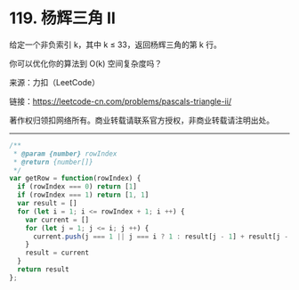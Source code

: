 # 119. 杨辉三角 II

给定一个非负索引 k，其中 k ≤ 33，返回杨辉三角的第 k 行。

你可以优化你的算法到 O(k) 空间复杂度吗？

来源：力扣（LeetCode）

链接：<https://leetcode-cn.com/problems/pascals-triangle-ii/>

著作权归领扣网络所有。商业转载请联系官方授权，非商业转载请注明出处。

---

```js
/**
 * @param {number} rowIndex
 * @return {number[]}
 */
var getRow = function(rowIndex) {
  if (rowIndex === 0) return [1]
  if (rowIndex === 1) return [1, 1]
  var result = []
  for (let i = 1; i <= rowIndex + 1; i ++) {
    var current = []
    for (let j = 1; j <= i; j ++) {
      current.push(j === 1 || j === i ? 1 : result[j - 1] + result[j - 2])
    }
    result = current
  }
  return result
};
```
